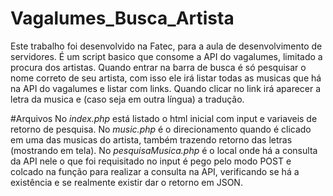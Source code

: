# Vagalumes_Busca_Artista
Este trabalho foi desenvolvido na Fatec, para a aula de desenvolvimento de servidores.
É um script basico que consome a API do vagalumes, limitado a procura dos artistas. Quando entrar na barra de busca é só pesquisar o nome correto de seu artista, com isso ele irá listar todas as musicas que há na API do vagalumes e listar com links.
Quando clicar no link irá aparecer a letra da musica e (caso seja em outra língua) a tradução.

#Arquivos 
No *index.php* está listado o html inicial com input e variaveis de retorno de pesquisa.
No *music.php* é o direcionamento quando é clicado em uma das musicas do artista, também trazendo retorno das letras (mostrando em tela).
No *pesquisaMusica.php* é o local onde há a consulta da API nele o que foi requisitado no input é pego pelo modo POST e colcado na função para realizar a consulta na API, verificando se há a existência e se realmente existir dar o retorno em JSON.
